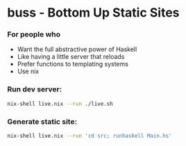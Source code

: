 # buss - Bottom Up Static Sites

### For people who

* Want the full abstractive power of Haskell
* Like having a little server that reloads
* Prefer functions to templating systems
* Use nix

### Run dev server:

```bash
nix-shell live.nix --run ./live.sh
```

### Generate static site:

```bash
nix-shell live.nix --run 'cd src; runhaskell Main.hs'
```
